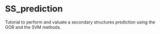 # SS_prediction
Tutorial to perform and valuate a secondary structures prediction using the GOR and the SVM methods.
